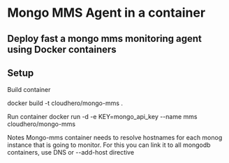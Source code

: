 # Mongo MMS Agent in a container

## Deploy fast a mongo mms monitoring agent using Docker containers

## Setup
Build container

docker build -t cloudhero/mongo-mms .

Run container
docker run -d -e KEY=mongo_api_key --name mms cloudhero/mongo-mms

Notes
Mongo-mms container needs to resolve hostnames for each monog instance that is going to monitor. For this you can link it to all mongodb containers, use DNS or --add-host directive

